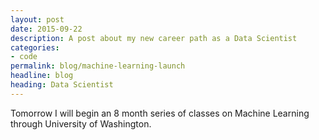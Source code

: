 ```yaml
---
layout: post
date: 2015-09-22
description: A post about my new career path as a Data Scientist
categories:
- code
permalink: blog/machine-learning-launch
headline: blog
heading: Data Scientist
---
```


Tomorrow I will begin an 8 month series of classes on Machine Learning through University of Washington.
